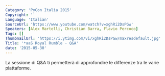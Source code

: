 ```yaml
---
Category: 'PyCon Italia 2015'
Copyright: ''
Language: 'Italian'
SourceUrl: 'https://www.youtube.com/watch?v=xghRi2DsPGw'
Speakers: [Alex Martelli, Christian Barra, Flavio Percoco]
Tags: []
ThumbnailUrl: 'https://i.ytimg.com/vi/xghRi2DsPGw/maxresdefault.jpg'
Title: '*aaS Royal Rumble - Q&A'
date: '2015-05-30'
---
```

La sessione di Q&A ti permetterà di approfondire le differenze tra le varie piattaforme.
